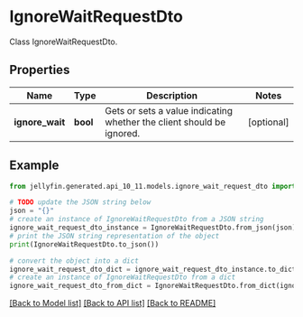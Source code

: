 # IgnoreWaitRequestDto

Class IgnoreWaitRequestDto.

## Properties

Name | Type | Description | Notes
------------ | ------------- | ------------- | -------------
**ignore_wait** | **bool** | Gets or sets a value indicating whether the client should be ignored. | [optional] 

## Example

```python
from jellyfin.generated.api_10_11.models.ignore_wait_request_dto import IgnoreWaitRequestDto

# TODO update the JSON string below
json = "{}"
# create an instance of IgnoreWaitRequestDto from a JSON string
ignore_wait_request_dto_instance = IgnoreWaitRequestDto.from_json(json)
# print the JSON string representation of the object
print(IgnoreWaitRequestDto.to_json())

# convert the object into a dict
ignore_wait_request_dto_dict = ignore_wait_request_dto_instance.to_dict()
# create an instance of IgnoreWaitRequestDto from a dict
ignore_wait_request_dto_from_dict = IgnoreWaitRequestDto.from_dict(ignore_wait_request_dto_dict)
```
[[Back to Model list]](README.md#documentation-for-models) [[Back to API list]](README.md#documentation-for-api-endpoints) [[Back to README]](README.md)


